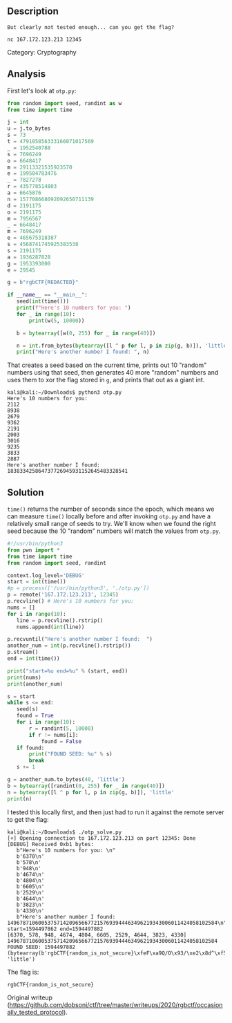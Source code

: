 ## Description

```  
But clearly not tested enough... can you get the flag?

nc 167.172.123.213 12345  
```

Category: Cryptography

## Analysis

First let's look at `otp.py`:

```python  
from random import seed, randint as w  
from time import time

j = int  
u = j.to_bytes  
s = 73  
t = 479105856333166071017569  
_ = 1952540788  
s = 7696249  
o = 6648417  
m = 29113321535923570  
e = 199504783476  
_ = 7827278  
r = 435778514803  
a = 6645876  
n = 157708668092092650711139  
d = 2191175  
o = 2191175  
m = 7956567  
_ = 6648417  
m = 7696249  
e = 465675318387  
s = 4568741745925383538  
s = 2191175  
a = 1936287828  
g = 1953393000  
e = 29545

g = b"rgbCTF{REDACTED}"

if __name__ == "__main__":  
   seed(int(time()))  
   print(f"Here's 10 numbers for you: ")  
   for _ in range(10):  
       print(w(5, 10000))

   b = bytearray([w(0, 255) for _ in range(40)])

   n = int.from_bytes(bytearray([l ^ p for l, p in zip(g, b)]), 'little')  
   print("Here's another number I found: ", n)  
```

That creates a seed based on the current time, prints out 10 "random" numbers
using that seed, then generates 40 more "random" numbers and uses them to xor
the flag stored in `g`, and prints that out as a giant int.

```  
kali@kali:~/Downloads$ python3 otp.py  
Here's 10 numbers for you:  
2112  
8938  
2679  
9362  
2191  
2003  
3016  
9235  
3833  
2887  
Here's another number I found:  183833425864737726945931152645483328541  
```

## Solution

`time()` returns the number of seconds since the epoch, which means we can
measure `time()` locally before and after invoking `otp.py` and have a
relatively small range of seeds to try. We'll know when we found the right
seed because the 10 "random" numbers will match the values from `otp.py`.

```python  
#!/usr/bin/python3  
from pwn import *  
from time import time  
from random import seed, randint

context.log_level='DEBUG'  
start = int(time())  
#p = process(['/usr/bin/python3', './otp.py'])  
p = remote('167.172.123.213', 12345)  
p.recvline() # Here's 10 numbers for you:  
nums = []  
for i in range(10):  
   line = p.recvline().rstrip()  
   nums.append(int(line))

p.recvuntil("Here's another number I found:  ")  
another_num = int(p.recvline().rstrip())  
p.stream()  
end = int(time())

print("start=%u end=%u" % (start, end))  
print(nums)  
print(another_num)

s = start  
while s <= end:  
   seed(s)  
   found = True  
   for i in range(10):  
       r = randint(5, 10000)  
       if r != nums[i]:  
           found = False  
   if found:  
       print("FOUND SEED: %u" % s)  
       break  
   s += 1

g = another_num.to_bytes(40, 'little')  
b = bytearray([randint(0, 255) for _ in range(40)])  
n = bytearray([l ^ p for l, p in zip(g, b)]), 'little'  
print(n)  
```

I tested this locally first, and then just had to run it against the remote
server to get the flag:

```  
kali@kali:~/Downloads$ ./otp_solve.py  
[+] Opening connection to 167.172.123.213 on port 12345: Done  
[DEBUG] Received 0xb1 bytes:  
   b"Here's 10 numbers for you: \n"  
   b'6370\n'  
   b'578\n'  
   b'948\n'  
   b'4674\n'  
   b'4804\n'  
   b'6605\n'  
   b'2529\n'  
   b'4644\n'  
   b'3823\n'  
   b'4330\n'  
   b"Here's another number I found:
14967871060053757142096566772157693944463496219343006011424058102584\n"  
start=1594497862 end=1594497882  
[6370, 578, 948, 4674, 4804, 6605, 2529, 4644, 3823, 4330]  
14967871060053757142096566772157693944463496219343006011424058102584  
FOUND SEED: 1594497882  
(bytearray(b'rgbCTF{random_is_not_secure}\xfeF\xa9Q/O\x93/\xe2\x8d^\xf5'),
'little')  
```

The flag is:

```  
rgbCTF{random_is_not_secure}  
```

Original writeup
(https://github.com/dobsonj/ctf/tree/master/writeups/2020/rgbctf/occasionally_tested_protocol).
